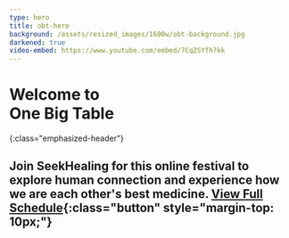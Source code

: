 ```yaml
---
type: hero
title: obt-hero
background: /assets/resized_images/1600w/obt-background.jpg
darkened: true
video-embed: https://www.youtube.com/embed/7CqZSYfh7kk
---
```


# Welcome to <br />One Big Table
{:class="emphasized-header"}

## Join SeekHealing for this online festival to explore human connection and experience how we are each other's best medicine. [View Full Schedule](#schedule-of-events){:class="button" style="margin-top: 10px;"}
